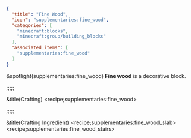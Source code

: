 ```json
{
  "title": "Fine Wood",
  "icon": "supplementaries:fine_wood",
  "categories": [
    "minecraft:blocks",
    "minecraft:group/building_blocks"
  ],
  "associated_items": [
    "supplementaries:fine_wood"
  ]
}
```

&spotlight(supplementaries:fine_wood)
**Fine wood** is a decorative block.

;;;;;

&title(Crafting)
<recipe;supplementaries:fine_wood>

;;;;;

&title(Crafting Ingredient)
<recipe;supplementaries:fine_wood_slab>
<recipe;supplementaries:fine_wood_stairs>

